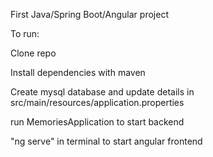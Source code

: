 First Java/Spring Boot/Angular project

To run:

Clone repo

Install dependencies with maven

Create mysql database and update details in src/main/resources/application.properties

run MemoriesApplication to start backend

"ng serve" in terminal to start angular frontend

